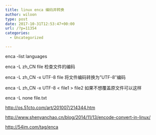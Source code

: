 ```yaml
---
title: linux enca 编码并转换
author: wiloon
type: post
date: 2017-10-31T12:53:47+00:00
url: /?p=11354
categories:
  - Uncategorized

---
```

enca -list languages
  
enca -L zh_CN file 检查文件的编码
  
enca -L zh_CN -x UTF-8 file 将文件编码转换为”UTF-8″编码
  
enca -L zh_CN -x UTF-8 < file1 > file2 如果不想覆盖原文件可以这样
  
enca -L none file.txt

http://os.51cto.com/art/201007/214344.htm
  
http://www.shenyanchao.cn/blog/2014/11/13/encode-convert-in-linux/
  
http://54im.com/tag/enca